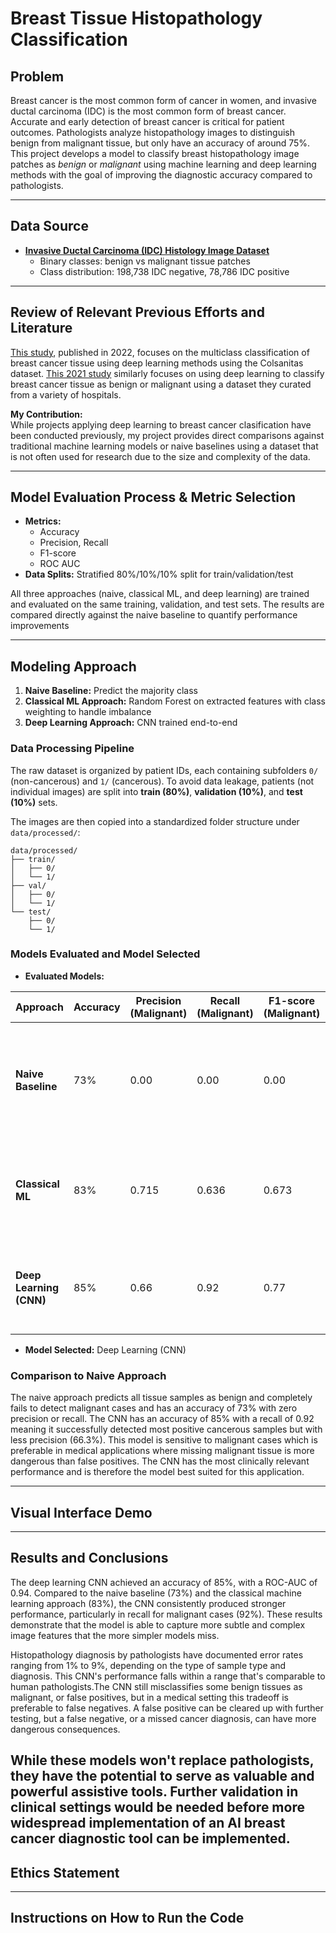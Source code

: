 # Breast Tissue Histopathology Classification

## Problem
Breast cancer is the most common form of cancer in women, and invasive ductal carcinoma (IDC) is the most common form of breast cancer. Accurate and early detection of breast cancer is critical for patient outcomes. Pathologists analyze histopathology images to distinguish benign from malignant tissue, but only have an accuracy of around 75%. This project develops a model to classify breast histopathology image patches as *benign* or *malignant* using machine learning and deep learning methods with the goal of improving the diagnostic accuracy compared to pathologists.

---

## Data Source
- **[Invasive Ductal Carcinoma (IDC) Histology Image Dataset](https://academictorrents.com/details/e40bd59ab08861329ce3c418be191651f35e2ffa)**
  - Binary classes: benign vs malignant tissue patches
  - Class distribution: 198,738 IDC negative, 78,786 IDC positive

---

## Review of Relevant Previous Efforts and Literature  
[This study](https://www.nature.com/articles/s41598-022-19278-2?fromPaywallRec=false), published in 2022, focuses on the multiclass classification of breast cancer tissue using deep learning methods using the Colsanitas dataset. [This 2021 study](https://pmc.ncbi.nlm.nih.gov/articles/PMC8582388/#cancers-13-05368-t001) similarly focuses on using deep learning to classify breast cancer tissue as benign or malignant using a dataset they curated from a variety of hospitals.

**My Contribution:**  
While projects applying deep learning to breast cancer clasification have been conducted previously, my project provides direct comparisons against traditional machine learning models or naive baselines using a dataset that is not often used for research due to the size and complexity of the data.

---

## Model Evaluation Process & Metric Selection   
- **Metrics:**  
  - Accuracy  
  - Precision, Recall
  - F1-score  
  - ROC AUC  
- **Data Splits:** Stratified 80%/10%/10% split for train/validation/test 

All three approaches (naive, classical ML, and deep learning) are trained and evaluated on the same training, validation, and test sets. The results are compared directly against the naive baseline to quantify performance improvements

---

## Modeling Approach  
1. **Naive Baseline:** Predict the majority class
2. **Classical ML Approach:**  Random Forest on extracted features with class weighting to handle imbalance
3. **Deep Learning Approach:**  CNN trained end-to-end


### Data Processing Pipeline  
The raw dataset is organized by patient IDs, each containing subfolders `0/` (non-cancerous) and `1/` (cancerous). To avoid data leakage, patients (not individual images) are split into **train (80%)**, **validation (10%)**, and **test (10%)** sets.  

The images are then copied into a standardized folder structure under `data/processed/`:  
```
data/processed/
├── train/
│   ├── 0/
│   └── 1/
├── val/
│   ├── 0/
│   └── 1/
└── test/
    ├── 0/
    └── 1/
```

### Models Evaluated and Model Selected  
- **Evaluated Models:**

| Approach             | Accuracy | Precision (Malignant) | Recall (Malignant) | F1-score (Malignant) | ROC-AUC | Notes                                                                 |
|----------------------|----------|------------------------|---------------------|-----------------------|---------|----------------------------------------------------------------------|
| **Naive Baseline**   | 73%      | 0.00                   | 0.00                | 0.00                  | 0.50    | Predicts all images as benign; fails to detect malignant tissue    |
| **Classical ML**     | 83%      | 0.715                  | 0.636                | 0.673                  | 0.888   | Stronger at detecting malignant cases than naive baseline |
| **Deep Learning (CNN)** | 85%   | 0.66                   | 0.92                | 0.77                  | 0.94    | Strong ROC-AUC, highest recall for malignant cases  |


- **Model Selected:**  Deep Learning (CNN)

### Comparison to Naive Approach  
The naive approach predicts all tissue samples as benign and completely fails to detect malignant cases and has an accuracy of 73% with zero precision or recall. The CNN has an accuracy of 85% with a recall of 0.92 meaning it successfully detected most positive cancerous samples but with less precision (66.3%). This model is sensitive to malignant cases which is preferable in medical applications where missing malignant tissue is more dangerous than false positives. The CNN has the most clinically relevant performance and is therefore the model best suited for this application. 

---

## Visual Interface Demo


---

## Results and Conclusions  
The deep learning CNN achieved an accuracy of 85%, with a ROC-AUC of 0.94. Compared to the naive baseline (73%) and the classical machine learning approach (83%), the CNN consistently produced stronger performance, particularly in recall for malignant cases (92%). These results demonstrate that the model is able to capture more subtle and complex image features that the more simpler models miss.

Histopathology diagnosis by pathologists have documented error rates ranging from 1% to 9%, depending on the type of sample type and diagnosis. This CNN's performance falls within a range that's comparable to human pathologists.The CNN still misclassifies some benign tissues as malignant, or false positives, but in a medical setting this tradeoff is preferable to false negatives. A false positive can be cleared up with further testing, but a false negative, or a missed cancer diagnosis, can have more dangerous consequences.

While these models won't replace pathologists, they have the potential to serve as valuable and powerful assistive tools. Further validation in clinical settings would be needed before more widespread implementation of an AI breast cancer diagnostic tool can be implemented.
---

## Ethics Statement  
 

---

## Instructions on How to Run the Code
